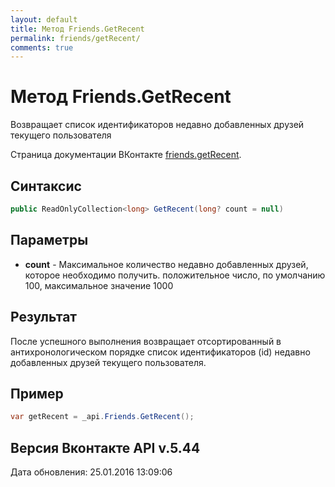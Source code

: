 ```yaml
---
layout: default
title: Метод Friends.GetRecent
permalink: friends/getRecent/
comments: true
---
```

# Метод Friends.GetRecent
Возвращает список идентификаторов недавно добавленных друзей текущего пользователя

Страница документации ВКонтакте [friends.getRecent](https://vk.com/dev/friends.getRecent).

## Синтаксис
``` csharp
public ReadOnlyCollection<long> GetRecent(long? count = null)
```

## Параметры
+ **count** - Максимальное количество недавно добавленных друзей, которое необходимо получить. положительное число, по умолчанию 100, максимальное значение 1000

## Результат
После успешного выполнения возвращает отсортированный в антихронологическом порядке список идентификаторов (id) недавно добавленных друзей текущего пользователя.

## Пример
``` csharp
var getRecent = _api.Friends.GetRecent();
```

## Версия Вконтакте API v.5.44
Дата обновления: 25.01.2016 13:09:06

